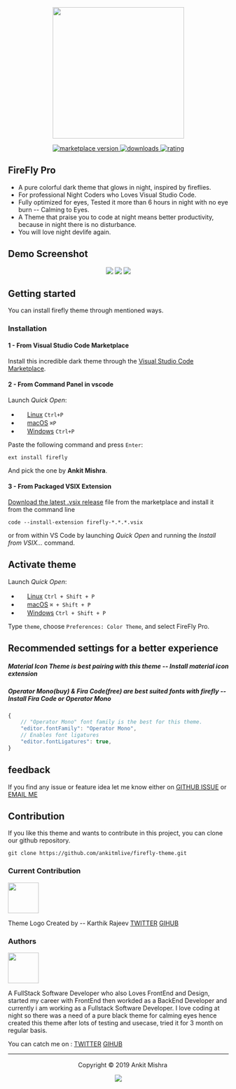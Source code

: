 <div align="center">
<img src="https://raw.githubusercontent.com/ankitmlive/firefly-theme/master/assets/firefly-theme-icon.png" width="300">
</div>

<p align="center">
  <!-- marketplace version -->
  <a href="https://marketplace.visualstudio.com/items?itemName=ankitcode.firefly">
    <img alt="marketplace version" src="https://img.shields.io/vscode-marketplace/v/ankitcode.firefly.svg?maxAge=3600&style=for-the-badge&labelColor=c2d943&color=cae242">
  </a>
  <!-- downloads -->
  <a href="https://marketplace.visualstudio.com/items?itemName=ankitcode.firefly">
    <img alt="downloads" src="https://img.shields.io/visual-studio-marketplace/d/ankitcode.firefly.svg?maxAge=3600&style=for-the-badge&labelColor=fc8b4c&color=ff6600">
  </a>
  <!-- rating -->
  <a href="https://marketplace.visualstudio.com/items?itemName=ankitcode.firefly">
    <img alt="rating" src="https://img.shields.io/visual-studio-marketplace/stars/ankitcode.firefly.svg?maxAge=86400&style=for-the-badge&labelColor=56518a&color=827db5">
  </a>
</p>


## FireFly Pro

 * A pure colorful dark theme that glows in night, inspired by fireflies. 
 * For professional Night Coders who Loves Visual Studio Code.
 * Fully optimized for eyes, Tested it more than 6 hours in night with no eye burn -- Calming to Eyes.
 * A Theme that praise you to code at night means better productivity, because in night there is no disturbance.
 * You will love night devlife again.

## Demo Screenshot

<div align="center">
  <img src="https://raw.githubusercontent.com/ankitmlive/firefly-theme/master/assets/first-demo.png" >
  <img src="https://raw.githubusercontent.com/ankitmlive/firefly-theme/master/assets/second-demo.png">
  <img src="https://raw.githubusercontent.com/ankitmlive/firefly-theme/master/assets/third-demo.png">
</div>

## Getting started
You can install firefly theme through mentioned ways.

### Installation

#### 1 - From Visual Studio Code Marketplace

Install this incredible dark theme through the [Visual Studio Code Marketplace](https://marketplace.visualstudio.com/items?itemName=ankitcode.firefly).

#### 2 - From Command Panel in  vscode

Launch *Quick Open*:
  - <img src="https://www.kernel.org/theme/images/logos/favicon.png" width=16 height=16/> <a href="https://code.visualstudio.com/shortcuts/keyboard-shortcuts-linux.pdf">Linux</a> `Ctrl+P`
  - <img src="https://developer.apple.com/favicon.ico" width=16 height=16/> <a href="https://code.visualstudio.com/shortcuts/keyboard-shortcuts-macos.pdf">macOS</a> `⌘P`
  - <img src="https://www.microsoft.com/favicon.ico" width=16 height=16/> <a href="https://code.visualstudio.com/shortcuts/keyboard-shortcuts-windows.pdf">Windows</a> `Ctrl+P`

Paste the following command and press `Enter`:

```shell
ext install firefly
```

And pick the one by **Ankit Mishra**.

#### 3 - From Packaged VSIX Extension

[Download the latest .vsix release](https://marketplace.visualstudio.com/_apis/public/gallery/publishers/ankitcode/vsextensions/firefly/latest/vspackage) file from the marketplace and install it from the command line


```shell
code --install-extension firefly-*.*.*.vsix
```
or from within VS Code by launching *Quick Open* and running the *Install from VSIX...* command.

## Activate theme

Launch *Quick Open*:

  - <img src="https://www.kernel.org/theme/images/logos/favicon.png" width=16 height=16/> <a href="https://code.visualstudio.com/shortcuts/keyboard-shortcuts-linux.pdf">Linux</a> `Ctrl + Shift + P`
  - <img src="https://developer.apple.com/favicon.ico" width=16 height=16/> <a href="https://code.visualstudio.com/shortcuts/keyboard-shortcuts-macos.pdf">macOS</a> `⌘ + Shift + P`
  - <img src="https://www.microsoft.com/favicon.ico" width=16 height=16/> <a href="https://code.visualstudio.com/shortcuts/keyboard-shortcuts-windows.pdf">Windows</a> `Ctrl + Shift + P`

Type `theme`, choose `Preferences: Color Theme`, and select FireFly Pro.


## Recommended settings for a better experience

##### Material Icon Theme is best pairing with this theme -- Install material icon extension
##### Operator Mono(buy) & Fira Code(free) are best suited fonts with firefly -- Install Fira Code or Operator Mono

```js
{
    // "Operator Mono" font family is the best for this theme.
    "editor.fontFamily": "Operator Mono",
    // Enables font ligatures
    "editor.fontLigatures": true,
}
```
## feedback

If you find any issue or feature idea let me know either on [GITHUB ISSUE](https://github.com/ankitmlive/firefly-theme/issues) or [EMAIL ME](ankitmlive@gmail.com)

## Contribution

If you like this theme and wants to contribute in this project, you can clone our github repository.

```shell
git clone https://github.com/ankitmlive/firefly-theme.git
```

### Current Contribution

<img src="https://github.com/ankitmlive/firefly-theme/blob/master/assets/karthik.png" width=70/>

Theme Logo Created by -- Karthik Rajeev [TWITTER](https://twitter.com/KarthuRajeev)    [GIHUB](https://github.com/camlent)

### Authors

  <img src="https://github.com/ankitmlive/firefly-theme/blob/master/assets/ankit.png" width="70"/>

  A FullStack Software Developer who also Loves FrontEnd and Design, started my career with FrontEnd then workded as a BackEnd Developer and currently i am working as a Fullstack Software Developer.
  I love coding at night so there was a need of a pure black theme for calming eyes hence created this theme after lots of testing and usecase, tried it for 3 month on regular basis.

  You can catch me on : [TWITTER](https://twitter.com/ankitmlive)     [GIHUB](https://github.com/ankitmlive)

---

<p align="center"> <img src="https://raw.githubusercontent.com/ankitmlive/firefly-theme/master/assets/firefly-theme-icon.png" width=16 height=16/> Copyright &copy; 2019 Ankit Mishra</p>
<p align="center"><a href="http://www.apache.org/licenses/LICENSE-2.0"><img src="https://img.shields.io/badge/License-Apache_2.0-5E81AC.svg?style=flat-square"/></a></p>







